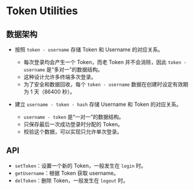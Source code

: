 # Token Utilities

## 数据架构

- 按照 `token - username` 存储 Token 和 Username 的对应关系。

  - 每次登录均会产生一个 Token，而老 Token 并不会消除，因此 `token - username` 是“多对一”的数据结构。
  - 这种设计允许多终端多次登录。
  - 为了安全和数据回收，每个 `token - username` 数据在创建时设定有效期为 1 天（86400 秒）。

- 建立 `username - token - hash` 存储 Username 和 Token 的对应关系。
  - `username - token` 是“一对一”的数据结构。
  - 只保存最后一次成功登录时分配的 Token。
  - 校验这个数据，可以实现只允许单次登录。

## API

- `setToken`：设置一个新的 Token，一般发生在 `login` 时。
- `getUsername`：根据 Token 获取 username。
- `delToken`：删除 Token，一般发生在 `logout` 时。
